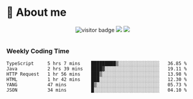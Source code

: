 <!-- ![](https://youpai.roccoshi.top/img/20200804214216.png) -->

# 🧐 About me
 
<p align="center">
<img src="https://visitor-badge.laobi.icu/badge?page_id=Lincest.Lincest&title=hits" alt="visitor badge"/>
<a href="mailto:imroccoshi@gmail.com"><img src="https://img.shields.io/badge/gmail-imroccoshi%40gmail.com-red"></a>
<a href="https://blog.roccoshi.top"><img src="https://img.shields.io/badge/blog-roccoshi-green"></a>
</p>

<div align="center">
  <img src="https://github-readme-stats.vercel.app/api?username=Lincest&show_icons=true&count_private=true&show_owner=true" alt="">
   <!-- <img src="https://github-readme-stats.vercel.app/api/wakatime?username=Moreality&v=2" alt=""/> -->
</div>

### Weekly Coding Time

<!--START_SECTION:waka-->

```text
TypeScript     5 hrs 7 mins    █████████▒░░░░░░░░░░░░░░░   36.85 %
Java           2 hrs 39 mins   ████▓░░░░░░░░░░░░░░░░░░░░   19.11 %
HTTP Request   1 hr 56 mins    ███▒░░░░░░░░░░░░░░░░░░░░░   13.98 %
HTML           1 hr 42 mins    ███░░░░░░░░░░░░░░░░░░░░░░   12.30 %
YANG           47 mins         █▒░░░░░░░░░░░░░░░░░░░░░░░   05.73 %
JSON           34 mins         █░░░░░░░░░░░░░░░░░░░░░░░░   04.10 %
```

<!--END_SECTION:waka-->


